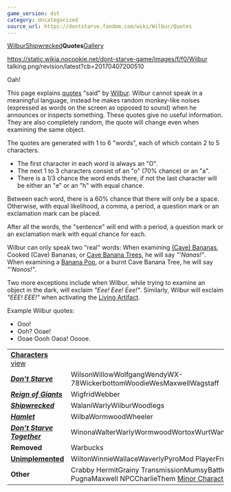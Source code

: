 ```yaml
---
game_version: dst
category: Uncategorized
source_url: https://dontstarve.fandom.com/wiki/Wilbur/Quotes
---
```


[Wilbur](/wiki/Wilbur "Wilbur")[Shipwrecked](/wiki/Wilbur/Shipwrecked "Wilbur/Shipwrecked")**Quotes**[Gallery](/wiki/Wilbur/Gallery "Wilbur/Gallery")

 https://static.wikia.nocookie.net/dont-starve-game/images/f/f0/Wilbur talking.png/revision/latest?cb=20170407200510 

Oah!

 

This page explains [quotes](/wiki/Character_quotes "Character quotes") "said" by [Wilbur](/wiki/Wilbur "Wilbur"). Wilbur cannot speak in a meaningful language, instead he makes random monkey-like noises (expressed as words on the screen as opposed to sound) when he announces or inspects something. These quotes give no useful information. They are also completely random, the quote will change even when examining the same object.

The quotes are generated with 1 to 6 "words", each of which contain 2 to 5 characters.

* The first character in each word is always an "O".
* The next 1 to 3 characters consist of an "o" (70% chance) or an "a".
* There is a 1/3 chance the word ends there, if not the last character will be either an "e" or an "h" with equal chance.

Between each word, there is a 60% chance that there will only be a space. Otherwise, with equal likelihood, a comma, a period, a question mark or an exclamation mark can be placed.

After all the words, the "sentence" will end with a period, a question mark or an exclamation mark with equal chance for each.

Wilbur can only speak two "real" words: When examining [(Cave) Bananas](/wiki/Cave_Banana "Cave Banana"), Cooked (Cave) Bananas, or [Cave Banana Trees](/wiki/Cave_Banana_Tree "Cave Banana Tree"), he will say *"'Nanas!"*. When examining a [Banana Pop](/wiki/Banana_Pop "Banana Pop"), or a burnt Cave Banana Tree, he will say *"'Nonos!"*.

Two more exceptions include when Wilbur, while trying to examine an object in the dark, will exclaim *"Eee! Eee! Eee!"*. Similarly, Wilbur will exclaim *"EEE! EEE!"* when activating the [Living Artifact](/wiki/Living_Artifact "Living Artifact").

Example Wilbur quotes:

* Ooo!
* Ooh? Ooae!
* Ooae Oooh Oaoa! Ooooe.

|  |  |
| --- | --- |
| **[Characters](/wiki/Characters "Characters")** [view](/wiki/Template:Characters "Template:Characters") | |
| ***[Don't Starve](/wiki/Don%27t_Starve "Don't Starve")*** | WilsonWillowWolfgangWendyWX-78WickerbottomWoodieWesMaxwellWagstaff |
| ***[Reign of Giants](/wiki/Reign_of_Giants "Reign of Giants")*** | WigfridWebber |
| ***[Shipwrecked](/wiki/Shipwrecked "Shipwrecked")*** | WalaniWarlyWilburWoodlegs |
| ***[Hamlet](/wiki/Hamlet "Hamlet")*** | WilbaWormwoodWheeler |
| ***[Don't Starve Together](/wiki/Don%27t_Starve_Together "Don't Starve Together")*** | WinonaWalterWarlyWormwoodWortoxWurtWandaWonkey |
| **Removed** | Warbucks |
| **[Unimplemented](/wiki/Unimplemented_Characters "Unimplemented Characters")** | WiltonWinnieWallaceWaverlyPyroMod PlayerFrog Webber |
| **Other** | Crabby HermitGrainy TransmissionMumsyBattlemaster PugnaMaxwell NPCCharlieThem [Minor Characters](/wiki/Minor_Characters "Minor Characters") |
